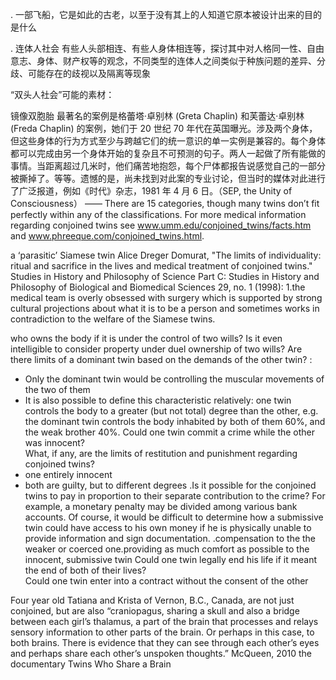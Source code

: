 
.
一部飞船，它是如此的古老，以至于没有其上的人知道它原本被设计出来的目的是什么

.
连体人社会
有些人头部相连、有些人身体相连等，探讨其中对人格同一性、自由意志、身体、财产权等的观念，不同类型的连体人之间类似于种族问题的差异、分歧、可能存在的歧视以及隔离等现象

“双头人社会”可能的素材：

镜像双胞胎
最著名的案例是格蕾塔·卓别林 (Greta Chaplin) 和芙蕾达·卓别林 (Freda Chaplin) 的案例，她们于 20 世纪 70 年代在英国曝光。涉及两个身体，但这些身体的行为方式至少与跨越它们的统一意识的单一实例是兼容的。每个身体都可以完成由另一个身体开始的复杂且不可预测的句子。两人一起做了所有能做的事情。当距离超过几米时，他们痛苦地抱怨，每个尸体都报告说感觉自己的一部分被撕掉了。等等。遗憾的是，尚未找到对此案的专业讨论，但当时的媒体对此进行了广泛报道，例如《时代》杂志，1981 年 4 月 6 日。（SEP, the Unity of Consciousness）
——
There are 15 categories, though many twins don’t fit perfectly within any of  the  classifications. 
For  more  medical  information  regarding  conjoined  twins  see www.umm.edu/conjoined_twins/facts.htm  and www.phreeque.com/conjoined_twins.html. 

a ‘parasitic’ Siamese twin
Alice Dreger Domurat, "The limits of individuality: ritual and sacrifice in the lives and medical treatment of conjoined twins." Studies in History and Philosophy of Science Part C: Studies in History and Philosophy of Biological and Biomedical Sciences 29, no. 1 (1998): 1.the medical team is overly obsessed with surgery which is supported by strong cultural projections about what it is to be a person and sometimes works in contradiction to the welfare of the Siamese twins.

who owns the body if it is under the control of two wills? 
Is it even intelligible to consider property under duel ownership of two wills? 
Are there limits of a dominant twin based on the demands of the  other  twin? :
- Only  the  dominant  twin  would  be controlling  the  muscular  movements  of  the  two  of  them
- It is also possible to define this characteristic  relatively:  one  twin  controls  the  body  to  a  greater  (but  not  total) degree than the other, e.g. the dominant twin controls the body inhabited by both of them 60%, and  the  weak  brother  40%. 
Could  one  twin  commit  a  crime  while  the  other  was innocent?  
What,  if  any,  are  the  limits  of  restitution  and  punishment regarding conjoined twins? 
- one entirely  innocent
- both  are guilty, but to different degrees
.Is it possible for the conjoined twins to pay  in  proportion  to  their  separate  contribution  to  the  crime?  For example,  a  monetary  penalty  may  be  divided  among  various  bank accounts. Of  course, it would be difficult to determine how a submissive twin  could have  access to  his  own  money  if  he  is  physically  unable  to provide  information  and  sign  documentation. 
.compensation to the the  weaker or coerced one.providing  as  much  comfort  as  possible  to  the innocent, submissive twin
Could one twin legally end his life if it meant the  end  of  both  of  their  lives?  
Could  one  twin  enter  into  a  contract without the consent of the other

Four  year  old  Tatiana and  Krista of  Vernon, B.C.,  Canada,  are  not just conjoined, but are also “craniopagus, sharing a skull and also a bridge between  each  girl’s  thalamus,  a  part  of  the  brain  that  processes  and relays sensory information to other parts of the brain. Or perhaps in this case,  to both  brains. There  is  evidence  that they  can see  through each other’s eyes and perhaps share each other’s unspoken thoughts.”
McQueen,  2010
the  documentary  Twins  Who  Share  a Brain
